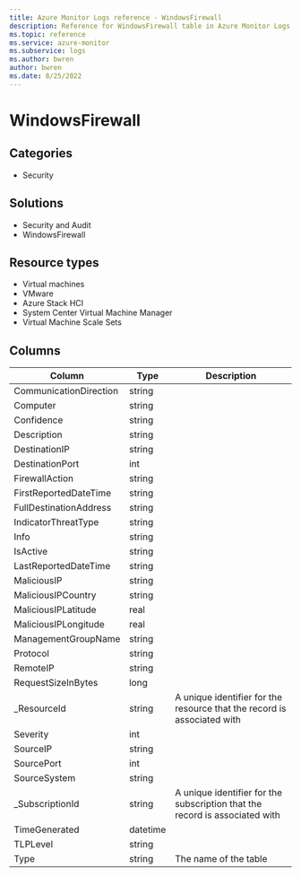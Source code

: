 ```yaml
---
title: Azure Monitor Logs reference - WindowsFirewall
description: Reference for WindowsFirewall table in Azure Monitor Logs.
ms.topic: reference
ms.service: azure-monitor
ms.subservice: logs
ms.author: bwren
author: bwren
ms.date: 8/25/2022
---
```


# WindowsFirewall

 

## Categories

- Security
## Solutions

- Security and Audit
- WindowsFirewall
## Resource types

- Virtual machines
- VMware
- Azure Stack HCI
- System Center Virtual Machine Manager
- Virtual Machine Scale Sets




## Columns

| Column | Type | Description |
| --- | --- | --- |
| CommunicationDirection | string |  |
| Computer | string |  |
| Confidence | string |  |
| Description | string |  |
| DestinationIP | string |  |
| DestinationPort | int |  |
| FirewallAction | string |  |
| FirstReportedDateTime | string |  |
| FullDestinationAddress | string |  |
| IndicatorThreatType | string |  |
| Info | string |  |
| IsActive | string |  |
| LastReportedDateTime | string |  |
| MaliciousIP | string |  |
| MaliciousIPCountry | string |  |
| MaliciousIPLatitude | real |  |
| MaliciousIPLongitude | real |  |
| ManagementGroupName | string |  |
| Protocol | string |  |
| RemoteIP | string |  |
| RequestSizeInBytes | long |  |
| _ResourceId | string | A unique identifier for the resource that the record is associated with |
| Severity | int |  |
| SourceIP | string |  |
| SourcePort | int |  |
| SourceSystem | string |  |
| _SubscriptionId | string | A unique identifier for the subscription that the record is associated with |
| TimeGenerated | datetime |  |
| TLPLevel | string |  |
| Type | string | The name of the table |
